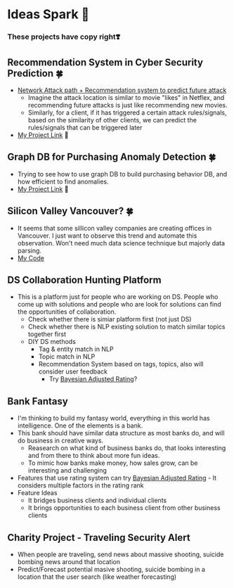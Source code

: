 # Ideas Spark 🌟

### These projects have copy right❣️


## Recommendation System in Cyber Security Prediction 🍀
* [Network Attack path + Recommendation system to predict future attack][1]
  * Imagine the attack location is similar to movie "likes" in Netflex, and recommending future attacks is just like recommending new movies.
  * Similarly, for a client, if it has triggered a certain attack rules/signals, based on the similarity of other clients, we can predict the rules/signals that can be triggered later
* [My Project Link][2] 💖

## Graph DB for Purchasing Anomaly Detection 🍀
* Trying to see how to use graph DB to build purchasing behavior DB, and how efficient to find anomalies.
* [My Project Link][3] 💖

## Silicon Valley Vancouver? 🍀
* It seems that some sillicon valley companies are creating offices in Vancouver. I just want to observe this trend and automate this observation. Won't need much data science technique but majorly data parsing.
* [My Code][4]

## DS Collaboration Hunting Platform
* This is a platform just for people who are working on DS. People who come up with solutions and people who are look for solutions can find the opportunities of collaboration.
  * Check whether there is simiar platform first (not just DS)
  * Check whether there is NLP existing solution to match similar topics together first
  * DIY DS methods
    * Tag & entity match in NLP
    * Topic match in NLP
    * Recommendation System based on tags, topics, also will consider user feedback
      * Try [Bayesian Adjusted Rating][5]?
  
## Bank Fantasy
* I'm thinking to build my fantasy world, everything in this world has intelligence. One of the elements is a bank. 
* This bank should have similar data structure as most banks do, and will do business in creative ways.
  * Reasearch on what kind of business banks do, that looks interesting and from there to think about more fun ideas.
  * To mimic how banks make money, how sales grow, can be interesting and challenging
* Features that use rating system can try [Bayesian Adjusted Rating][5] - It considers multiple factors in the rating rank
* Feature Ideas
  * It bridges business clients and individual clients
  * It brings opportunities to each business client from other business clients
  
## Charity Project - Traveling Security Alert
  * When people are traveling, send news about massive shooting, suicide bombing news around that location
  * Predict/Forecast potential masive shooting, suicide bombing in a location that the user search (like weather forecasting)


[1]:https://arxiv.org/pdf/1804.10276.pdf
[2]:https://github.com/hanhanwu/Hanhan_Break_the_Limits/tree/master/attack_signals_recommendation_system
[3]:https://github.com/hanhanwu/Hanhan_Data_Science_Practice/tree/master/Graph_Database/purchase_anomaly
[4]:https://github.com/hanhanwu/Hanhan_Break_the_Limits/blob/master/Ideas_Spark/track_siliconvalley_vancouver_trend.ipynb
[5]:https://www.analyticsvidhya.com/blog/2019/07/introduction-online-rating-systems-bayesian-adjusted-rating/?utm_source=feedburner&utm_medium=email&utm_campaign=Feed%3A+AnalyticsVidhya+%28Analytics+Vidhya%29
